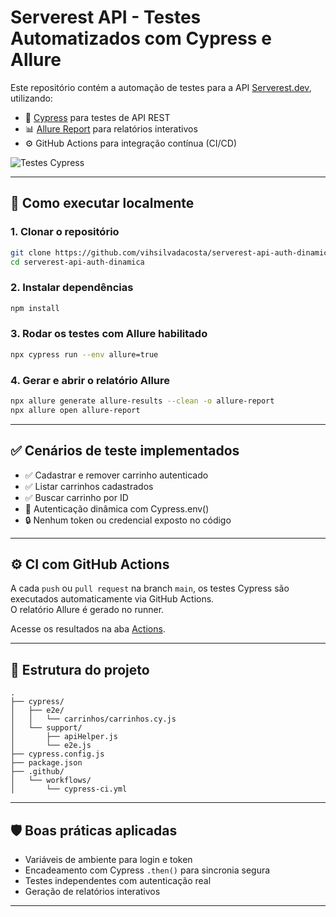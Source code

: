 # Serverest API - Testes Automatizados com Cypress e Allure

Este repositório contém a automação de testes para a API [Serverest.dev](https://serverest.dev), utilizando:

- 🧪 [Cypress](https://www.cypress.io/) para testes de API REST
- 📊 [Allure Report](https://docs.qameta.io/allure/) para relatórios interativos
- ⚙️ GitHub Actions para integração contínua (CI/CD)

![Testes Cypress](https://github.com/vihsilvadacosta/serverest-api-auth-dinamica/actions/workflows/cypress-ci.yml/badge.svg)

---

## 🚀 Como executar localmente

### 1. Clonar o repositório

```bash
git clone https://github.com/vihsilvadacosta/serverest-api-auth-dinamica.git
cd serverest-api-auth-dinamica
```

### 2. Instalar dependências

```bash
npm install
```

### 3. Rodar os testes com Allure habilitado

```bash
npx cypress run --env allure=true
```

### 4. Gerar e abrir o relatório Allure

```bash
npx allure generate allure-results --clean -o allure-report
npx allure open allure-report
```

---

## ✅ Cenários de teste implementados

- ✅ Cadastrar e remover carrinho autenticado
- ✅ Listar carrinhos cadastrados
- ✅ Buscar carrinho por ID
- 🔐 Autenticação dinâmica com Cypress.env()
- 🔒 Nenhum token ou credencial exposto no código

---

## ⚙️ CI com GitHub Actions

A cada `push` ou `pull request` na branch `main`, os testes Cypress são executados automaticamente via GitHub Actions.  
O relatório Allure é gerado no runner.

Acesse os resultados na aba [Actions](https://github.com/vihsilvadacosta/serverest-api-auth-dinamica/actions).

---

## 📁 Estrutura do projeto

```
.
├── cypress/
│   ├── e2e/
│   │   └── carrinhos/carrinhos.cy.js
│   └── support/
│       ├── apiHelper.js
│       └── e2e.js
├── cypress.config.js
├── package.json
├── .github/
│   └── workflows/
│       └── cypress-ci.yml
```

---

## 🛡️ Boas práticas aplicadas

- Variáveis de ambiente para login e token
- Encadeamento com Cypress `.then()` para sincronia segura
- Testes independentes com autenticação real
- Geração de relatórios interativos

---

